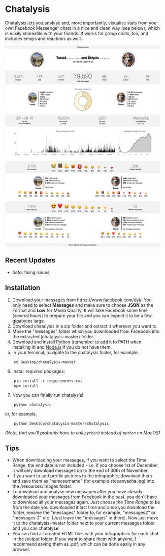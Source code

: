 # Chatalysis

Chatalysis lets you analyse and, more importantly, visualise stats from your own Facebook Messenger chats in a nice and clean way (see below), which is easily shareable with your friends. It works for group chats, too, and includes emojis and reactions as well.

<p align="center">
<img height="650" src="output/preview.jpg">
</p>

## Recent Updates

- *beta*: fixing issues

## Installation

1. Download your messages from <https://www.facebook.com/dyi/>. You only need to select **Messages** and make sure to choose **JSON** as the Format and **Low** for Media Quality. It will take Facebook some time (several hours) to prepare your file and you can expect it to be a few gigabytes large.
2. Download chatalysis in a zip folder and extract it wherever you want to. 
3. Move the "messages" folder which you downloaded from Facebook into the extracted (chatalysis-master) folder.
4. Download and install [Python](https://www.python.org/downloads/) (remember to add it to PATH when installing it) and [Node.js](https://nodejs.org/en/download/) if you do not have them.
5. In your terminal, navigate to the chatalysis folder, for example:
```
    cd Desktop/chatalysis-master
```
6. Install required packages:
```
    pip install -r requirements.txt
    npm install
```
7. Now you can finally run chatalysis!
```
    python chatalysis
```
or, for example,
```
    python Desktop/chatalysis-master/chatalysis
```
*(Note, that you’ll probably have to call `python3` instead of `python` on MacOS)*

## Tips

- When downloading your messages, if you want to select the Time Range, the end date is not included - i.e. if you choose 1st of December, it will only download messages up to the end of 30th of November.
- If you want to add profile pictures to the infographic, download them and save them as "namesurname" (for example stepanvacha.jpg) into the /resources/images folder.
- To download and analyse new messages after you have already downloaded your messages from Facebook in the past, you don't have to download all your messages again. Just choose the *Time Range* to be from the date you downloaded it last time and once you download the folder, rename the "messages" folder to, for example, "messages2" or "messages-2" etc. (Just leave the "messages" in there). Now just move it to the chatalysis-master folder next to your current messages folder and you can chatalyse!
- You can find all created HTML files with your infographics for each chat in the /output folder. If you want to share them with anyone, I recommend saving them as .pdf, which can be done easily in any browser.

